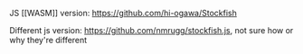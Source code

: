 JS [[WASM]] version: https://github.com/hi-ogawa/Stockfish

Different js version: https://github.com/nmrugg/stockfish.js, not sure how or why they're different